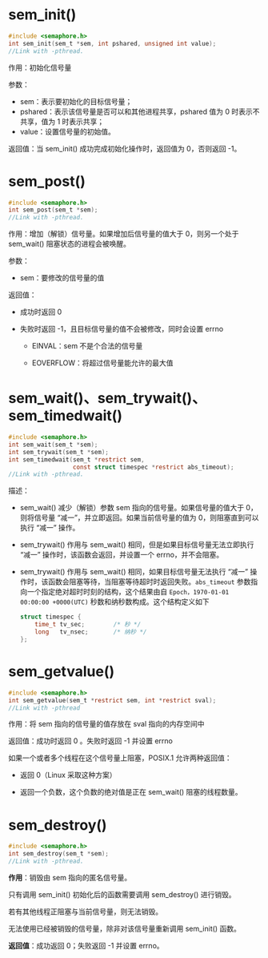# sem_init()

```c
#include <semaphore.h>
int sem_init(sem_t *sem, int pshared, unsigned int value);
//Link with -pthread.
```

作用：初始化信号量

参数：

- sem：表示要初始化的目标信号量；
- pshared：表示该信号量是否可以和其他进程共享，pshared 值为 0 时表示不共享，值为 1 时表示共享；
- value：设置信号量的初始值。

返回值：当 sem_init() 成功完成初始化操作时，返回值为 0，否则返回 -1。

# sem_post()

```c
#include <semaphore.h>
int sem_post(sem_t *sem);
//Link with -pthread.
```

作用：增加（解锁）信号量。如果增加后信号量的值大于 0，则另一个处于 sem_wait() 阻塞状态的进程会被唤醒。

参数：

* sem：要修改的信号量的值

返回值：

* 成功时返回 0

* 失败时返回 -1，且目标信号量的值不会被修改，同时会设置 errno
  
  * EINVAL：sem 不是个合法的信号量
  
  * EOVERFLOW：将超过信号量能允许的最大值

# sem_wait()、sem_trywait()、sem_timedwait()

```c
#include <semaphore.h>
int sem_wait(sem_t *sem);
int sem_trywait(sem_t *sem);
int sem_timedwait(sem_t *restrict sem,
                  const struct timespec *restrict abs_timeout);
//Link with -pthread.
```

描述：

* sem_wait() 减少（解锁）参数 sem 指向的信号量。如果信号量的值大于 0，则将信号量 “减一”，并立即返回。如果当前信号量的值为 0，则阻塞直到可以执行 “减一” 操作。

* sem_trywait() 作用与 sem_wait() 相同，但是如果目标信号量无法立即执行 “减一” 操作时，该函数会返回，并设置一个 errno，并不会阻塞。

* sem_trywait() 作用与 sem_wait() 相同，如果目标信号量无法执行 “减一” 操作时，该函数会阻塞等待，当阻塞等待超时时返回失败。`abs_timeout` 参数指向一个指定绝对超时时刻的结构，这个结果由自 `Epoch，1970-01-01 00:00:00 +0000(UTC)` 秒数和纳秒数构成。这个结构定义如下
  
  ```c
  struct timespec {
      time_t tv_sec;        /* 秒 */
      long   tv_nsec;       /* 纳秒 */
  };
  ```

# sem_getvalue()

```c
#include <semaphore.h>
int sem_getvalue(sem_t *restrict sem, int *restrict sval);
//Link with -pthread
```

作用：将 sem 指向的信号量的值存放在 sval 指向的内存空间中

返回值：成功时返回 0 。失败时返回 -1 并设置 errno

如果一个或者多个线程在这个信号量上阻塞，POSIX.1 允许两种返回值：

* 返回 0（Linux 采取这种方案）

* 返回一个负数，这个负数的绝对值是正在 sem_wait() 阻塞的线程数量。

# sem_destroy()

```c
#include <semaphore.h>
int sem_destroy(sem_t *sem);
//Link with -pthread.
```

**作用**：销毁由 sem 指向的匿名信号量。

只有调用 sem_init() 初始化后的函数需要调用 sem_destroy() 进行销毁。

若有其他线程正阻塞与当前信号量，则无法销毁。

无法使用已经被销毁的信号量，除非对该信号量重新调用 sem_init() 函数。

**返回值**：成功返回 0；失败返回 -1 并设置 errno。
